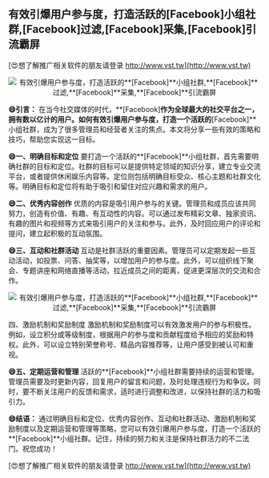 ## **有效引爆用户参与度，打造活跃的**[Facebook]**小组社群,**[Facebook]**过滤,**[Facebook]**采集,**[Facebook]**引流霸屏**

[😍想了解推广相关软件的朋友请登录 http://www.vst.tw](http://www.vst.tw)

 <center><img src="https://vst.tw/MP4/tuiguang/png/8.png" alt="有效引爆用户参与度，打造活跃的**[Facebook]**小组社群,**[Facebook]**过滤,**[Facebook]**采集,**[Facebook]**引流霸屏"></center>

**😄引言：**
在当今社交媒体的时代，**[Facebook]**作为全球最大的社交平台之一，拥有数以亿计的用户。如何有效引爆用户参与度，打造一个活跃的**[Facebook]**小组社群，成为了很多管理员和经营者关注的焦点。本文将分享一些有效的策略和技巧，帮助您实现这一目标。

**😄一、明确目标和定位**
要打造一个活跃的**[Facebook]**小组社群，首先需要明确社群的目标和定位。社群的目标可以是提供特定领域的知识分享，建立专业交流平台，或者提供休闲娱乐内容等。定位则包括明确目标受众、核心主题和社群文化等。明确目标和定位将有助于吸引和留住对应兴趣和需求的用户。

**😄二、优秀内容创作**
优质的内容是吸引用户参与的关键。管理员和成员应该共同努力，创造有价值、有趣、有互动性的内容。可以通过发布精彩文章、独家资讯、有趣的图片和视频等方式来吸引用户的关注和参与。此外，及时回应用户的评论和提问，建立起积极的互动氛围。

**😄三、互动和社群活动**
互动是社群活跃的重要因素。管理员可以定期发起一些互动活动，如投票、问答、抽奖等，以增加用户的参与度。此外，可以组织线下聚会、专题讲座和网络直播等活动，拉近成员之间的距离，促进更深层次的交流和合作。

 <center><img src="https://vst.tw/MP4/tuiguang/png/1.png" alt="有效引爆用户参与度，打造活跃的**[Facebook]**小组社群,**[Facebook]**过滤,**[Facebook]**采集,**[Facebook]**引流霸屏"></center>

四、激励机制和奖励制度
激励机制和奖励制度可以有效激发用户的参与积极性。例如，设立积分或等级制度，根据用户的参与度和贡献程度给予相应的奖励和特权。此外，可以设立特别荣誉称号、精品内容推荐等，让用户感受到被认可和重视。

**😄五、定期运营和管理**
活跃的**[Facebook]**小组社群需要持续的运营和管理。管理员需要及时更新内容，回复用户的留言和问题，及时处理违规行为和争议。同时，要不断关注用户的反馈和需求，适时进行调整和改进，以保持社群的活力和吸引力。

**😄结语：**
通过明确目标和定位、优秀内容创作、互动和社群活动、激励机制和奖励制度以及定期运营和管理等策略，您可以有效引爆用户参与度，打造一个活跃的**[Facebook]**小组社群。记住，持续的努力和关注是保持社群活力的不二法门。祝您成功！

[😍想了解推广相关软件的朋友请登录 http://www.vst.tw](http://www.vst.tw)




